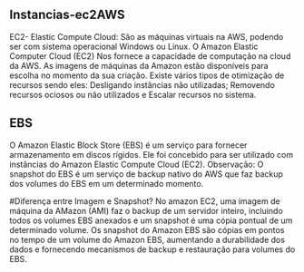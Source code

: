 ## Instancias-ec2AWS
EC2- Elastic Compute Cloud: São as máquinas virtuais na AWS, podendo ser com sistema operacional Windows ou Linux.
O Amazon Elastic Computer Cloud (EC2) Nos fornece a capacidade de computação na cloud da AWS.
As imagens de máquinas da Amazon estão disponíveis para escolha no momento da sua criação.
Existe vários tipos de otimização de recursos sendo eles: Desligando instâncias não utilizadas; Removendo recursos ociosos ou não utilizados e Escalar recursos no sistema.


## EBS
O Amazon Elastic Block Store (EBS) é um serviço para fornecer armazenamento em discos rígidos. Ele foi concebido para ser utilizado com instâncias do Amazon Elastic Compute Cloud (EC2). 
Observação: O snapshot do EBS é um serviço de backup nativo do AWS que faz backup dos volumes do EBS em um determinado momento.

#Diferença entre Imagem e Snapshot?
No amazon EC2, uma imagem de máquina da AMazon (AMI) faz o backup de um servidor inteiro, incluindo todos os volumes EBS anexados e um snapshot é uma cópia pontual de um determinado volume.
Os snapshot do Amazon EBS são cópias em pontos no tempo de um volume do Amazon EBS, aumentando a durabilidade dos dados e fornecendo mecanismos de backup e restauração para volumes do EBS.

